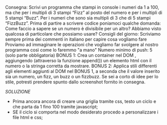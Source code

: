 Consegna:
Scrivi un programma che stampi in console i numeri da 1 a 100, ma che per i multipli di 3 stampi “Fizz” al posto del numero e per i multipli di 5 stampi “Buzz”. Per i numeri che sono sia multipli di 3 che di 5 stampi “FizzBuzz”.
Prima di partire a scrivere codice poniamoci qualche domanda:
Come faccio a sapere se un numero è divisibile per un altro? Abbiamo visto qualcosa di particolare che possiamo usare?
Consigli del giorno:
Scriviamo sempre prima dei commenti in italiano per capire cosa vogliamo fare
Proviamo ad immaginare le operazioni che vogliamo far svolgere al nostro programma così come lo faremmo "a mano"
Numero minimo di push: 5 (solo parte obbligatoria)
BONUS 1: Crea un container nel DOM , aggiungendo (attraverso la funzione append()) un elemento html con il numero o la stringa corretta da mostrare.
BONUS 2: Applica stili differenti agli elementi aggiunti al DOM nel BONUS 1, a seconda che il valore inserito sia un numero, un fizz, un buzz o un fizzbuzz. Se sei a corto di idee per lo stile, potresti prendere spunto dallo screenshot fornito in consegna.

*SOLUZIONE*

- Prima ancora ancora di creare una griglia tramite css, testo un ciclo e che parta da 1 fino 100 tramite javascript;
- SE il ciclo si comporta nel modo desiderato procedo a personalizzare i file html e css;